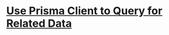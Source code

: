 # [Use Prisma Client to Query for Related Data](prisma-use-prisma-client-to-query-for-related-data)

